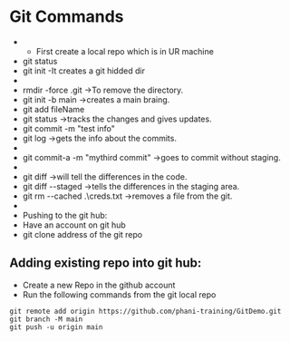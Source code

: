 # Git Commands
- - First create a local repo which is in UR machine
- git status
- git init -It creates a git hidded dir
- 
- rmdir -force .git ->To remove the directory. 
- git init -b main ->creates a main braing. 
- git add fileName
- git status ->tracks the changes and gives updates. 
- git commit -m "test info"
- git log ->gets the info about the commits.
- 
- git commit-a -m "mythird commit" ->goes to commit without staging.
- 
- git diff ->will tell the differences in the code.
- git diff --staged ->tells the differences in the staging area. 
- git rm --cached .\creds.txt ->removes a file from the git.
- 
- Pushing to the git hub:
- Have an account on git hub
- git clone address of the git repo 

## Adding existing repo into git hub:
- Create a new Repo in the github account
- Run the following commands from the git local repo
``` 
git remote add origin https://github.com/phani-training/GitDemo.git
git branch -M main
git push -u origin main
```